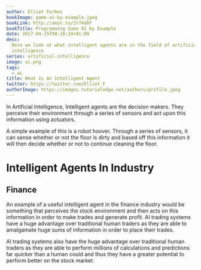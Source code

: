 ```yaml
---
author: Elliot Forbes
bookImage: game-ai-by-example.jpeg
bookLink: http://amzn.to/2r74d8f
bookTitle: Programming Game AI by Example
date: 2017-04-15T08:10:24+01:00
desc:
  Here we look at what intelligent agents are in the field of artificial
  intelligence
series: artificial-intelligence
image: ai.png
tags:
  - ai
title: What Is An Intelligent Agent
twitter: https://twitter.com/Elliot_F
authorImage: https://images.tutorialedge.net/authors/profile.jpeg
---
```


<p>In Artificial Intelligence, Intelligent agents are the decision makers. They perceive their environment through a series of sensors and act upon this information using actuators.</p>

<p>A simple example of this is a robot hoover. Through a series of sensors, it can sense whether or not the floor is dirty and based off this information it will then decide whether or not to continue cleaning the floor.</p>

# Intelligent Agents In Industry

## Finance

<p>An example of a useful intelligent agent in the finance industry would be something that perceives the stock environment and then acts on this information in order to make trades and generate profit. AI trading systems have a huge advantage over traditional human traders as they are able to amalgamate huge sums of information in order to place their trades. </p>

<p>AI trading systems also have the huge advantage over traditional human traders as they are able to perform millions of calculations and predictions far quicker than a human could and thus they have a greater potential to perform better on the stock market.</p>
